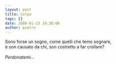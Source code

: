 ```yaml
---
layout: post
title: Colpa
tags: []
date: 2009-01-23 19:30:00
author: pietro
---
```

Sono forse un sogno, come quelli che temo sognare,<br/>e son causato da chi, son costretto a far crollare?<br/><br/><span style="font-style: italic">Perdonatemi...</span>
